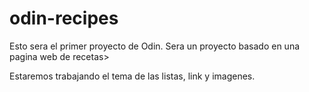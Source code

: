 # odin-recipes
Esto sera el primer proyecto de Odin.
Sera un proyecto basado en una pagina web de recetas>

Estaremos trabajando el tema de las listas, link y imagenes.
